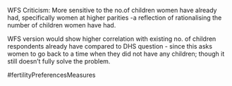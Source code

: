 WFS Criticism: More sensitive to the no.of children women have already had, specifically women at higher parities -a reflection of rationalising the number of children women have had.

WFS version would show higher correlation with existing no. of children respondents already have compared to DHS question - since this asks women to go back to a time when they did not have any children; though it still doesn’t fully solve the problem.

#fertilityPreferencesMeasures